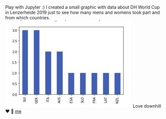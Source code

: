 Play with Jupyter :)
I created a small graphic with data about DH World Cup in Lenzerheide 2019 just to see how many mens and womens took part and from which countries.
![alt text](./lz_mens.jpg "Lenzerhede mens countries")
Love downhill :heart: :mountain_bicyclist: [me](https://www.pinkbike.com/u/marisava/)
